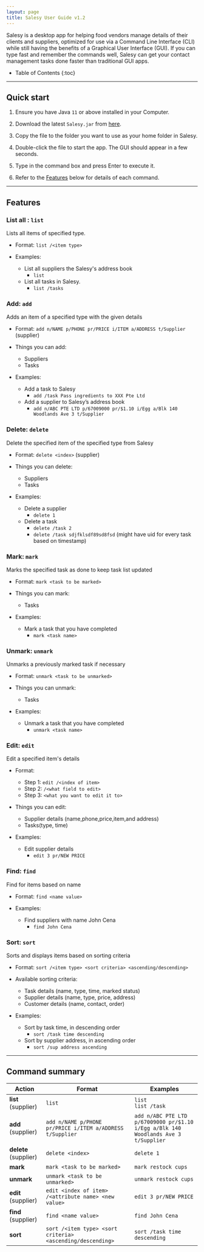 ```yaml
---
layout: page
title: Salesy User Guide v1.2
---
```


Salesy is a desktop app for helping food vendors manage details of their clients and suppliers, optimized for use via a Command Line Interface (CLI) while still having the benefits of a Graphical User Interface (GUI). If you can type fast and remember the commands well, Salesy can get your contact management tasks done faster than traditional GUI apps.

* Table of Contents
{:toc}

--------------------------------------------------------------------------------------------------------------------

## Quick start

1. Ensure you have Java `11` or above installed in your Computer.

1. Download the latest `Salesy.jar` from [here](https://github.com/AY2223S1-CS2103T-W08-4/tp/releases).

1. Copy the file to the folder you want to use as your home folder in Salesy.

1. Double-click the file to start the app. The GUI should appear in a few seconds.

1. Type in the command box and press Enter to execute it.

1. Refer to the [Features](#features) below for details of each command.

--------------------------------------------------------------------------------------------------------------------

## Features


### List all : `list`

Lists all items of specified type.

- Format: `list /<item type>`

- Examples:
    - List all suppliers the Salesy's address book
        - `list`
    - List all tasks in Salesy.
        - `list /tasks`


### Add: `add`

Adds an item of a specified type with the given details

- Format: `add n/NAME p/PHONE pr/PRICE i/ITEM a/ADDRESS t/Supplier` (supplier)

- Things you can add:
    - Suppliers
    - Tasks

- Examples:
    - Add a task to Salesy
        - `add /task Pass ingredients to XXX Pte Ltd`
    - Add a supplier to Salesy’s address book
        - `add n/ABC PTE LTD p/67009000 pr/$1.10 i/Egg a/Blk 140 Woodlands Ave 3 t/Supplier`


### Delete: `delete`

Delete the specified item of the specified type from Salesy

- Format: `delete <index>` (supplier)

- Things you can delete:
    - Suppliers
    - Tasks

- Examples:
    - Delete a supplier
        - `delete 1`
    - Delete a task
        - `delete /task 2`
        - `delete /task sdjfklsdf89sd8fsd` (might have uid for every task based on timestamp)


### Mark: `mark`

Marks the specified task as done to keep task list updated

- Format: `mark <task to be marked>`

- Things you can mark:
    - Tasks

- Examples:
    - Mark a task that you have completed
        - `mark <task name>`


### Unmark: `unmark`

Unmarks a previously marked task if necessary

- Format: `unmark <task to be unmarked>`

- Things you can unmark:
    - Tasks

- Examples:
    - Unmark a task that you have completed
        - `unmark <task name>`


### Edit: `edit`

Edit a specified item's details

- Format:
    - Step 1: `edit /<index of item>`
    - Step 2: `/<what field to edit>`
    - Step 3: `<what you want to edit it to>`

- Things you can edit:
    - Supplier details (name,phone,price,item,and address)
    - Tasks(type, time)

- Examples:
    - Edit supplier details
        - `edit 3 pr/NEW PRICE`


### Find: `find`

Find for items based on name

- Format: `find <name value>`

- Examples:
    - Find suppliers with name John Cena
        - `find John Cena`
   

### Sort: `sort`

Sorts and displays items based on sorting criteria

- Format: `sort /<item type> <sort criteria> <ascending/descending>`

- Available sorting criteria:
    - Task details (name, type, time, marked status)
    - Supplier details (name, type, price, address)
    - Customer details (name, contact, order)

- Examples:
    - Sort by task time, in descending order
        - `sort /task time descending`
    - Sort by supplier address, in ascending order
        - `sort /sup address ascending`

--------------------------------------------------------------------------------------------------------------------

## Command summary

| Action                | Format                                                     | Examples                                                                           |
|-----------------------|------------------------------------------------------------|------------------------------------------------------------------------------------|
| **list** (supplier)   | `list `                                                    | `list `<br>`list /task`                                                            |
| **add**  (supplier)   | `add n/NAME p/PHONE pr/PRICE i/ITEM a/ADDRESS t/Supplier`  | `add n/ABC PTE LTD p/67009000 pr/$1.10 i/Egg a/Blk 140 Woodlands Ave 3 t/Supplier` |
| **delete** (supplier) | `delete <index>`                                           | `delete 1`                                                                         |
| **mark**              | `mark <task to be marked>`                                 | `mark restock cups`                                                                |
| **unmark**            | `unmark <task to be unmarked>`                             | `unmark restock cups`                                                              |
| **edit**  (supplier)  | `edit <index of item> /<attribute name> <new value>`       | `edit 3 pr/NEW PRICE`                                                              |
| **find**  (supplier)  | `find <name value>`                                        | `find John Cena`                                                                   |
| **sort**              | `sort /<item type> <sort criteria> <ascending/descending>` | `sort /task time descending`                                                       |

